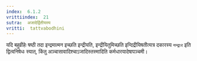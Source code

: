 ```yaml
---
index:  6.1.2
vrittiindex:  21
sutra:  अजादेर्द्वितीयस्य
vritti:  tattvabodhini 
---
```


यदि बहुव्रीहेः षष्ठी तदा इन्द्रमात्मन इच्छति इन्द्रीयति, इन्द्रीयितुमिच्छति इन्दिद्रीयिषतीत्यत्र दकारस्य `नन्द्राःर` इति द्वित्वनिषेधः स्यात्, किंतु अञ्चासावादिश्चाऽजादिस्तस्मादिति कर्मधारयादेषापञ्चमी। 

